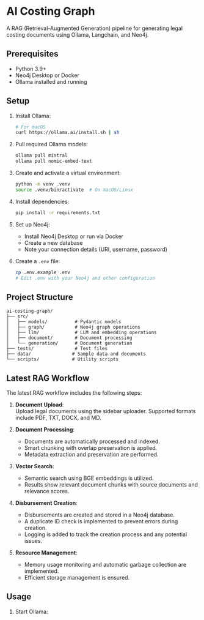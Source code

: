 # AI Costing Graph

A RAG (Retrieval-Augmented Generation) pipeline for generating legal costing documents using Ollama, Langchain, and Neo4j.

## Prerequisites

- Python 3.9+
- Neo4j Desktop or Docker
- Ollama installed and running

## Setup

1. Install Ollama:
   ```bash
   # For macOS
   curl https://ollama.ai/install.sh | sh
   ```

2. Pull required Ollama models:
   ```bash
   ollama pull mistral
   ollama pull nomic-embed-text
   ```

3. Create and activate a virtual environment:
   ```bash
   python -m venv .venv
   source .venv/bin/activate  # On macOS/Linux
   ```

4. Install dependencies:
   ```bash
   pip install -r requirements.txt
   ```

5. Set up Neo4j:
   - Install Neo4j Desktop or run via Docker
   - Create a new database
   - Note your connection details (URI, username, password)

6. Create a `.env` file:
   ```bash
   cp .env.example .env
   # Edit .env with your Neo4j and other configuration
   ```

## Project Structure

```
ai-costing-graph/
├── src/
│   ├── models/          # Pydantic models
│   ├── graph/           # Neo4j graph operations
│   ├── llm/             # LLM and embedding operations
│   ├── document/        # Document processing
│   └── generation/      # Document generation
├── tests/               # Test files
├── data/               # Sample data and documents
└── scripts/            # Utility scripts
```

## Latest RAG Workflow

The latest RAG workflow includes the following steps:

1. **Document Upload**:  
   Upload legal documents using the sidebar uploader. Supported formats include PDF, TXT, DOCX, and MD.

2. **Document Processing**:  
   - Documents are automatically processed and indexed.
   - Smart chunking with overlap preservation is applied.
   - Metadata extraction and preservation are performed.

3. **Vector Search**:  
   - Semantic search using BGE embeddings is utilized.
   - Results show relevant document chunks with source documents and relevance scores.

4. **Disbursement Creation**:  
   - Disbursements are created and stored in a Neo4j database.
   - A duplicate ID check is implemented to prevent errors during creation.
   - Logging is added to track the creation process and any potential issues.

5. **Resource Management**:  
   - Memory usage monitoring and automatic garbage collection are implemented.
   - Efficient storage management is ensured.

## Usage

1. Start Ollama:
   ```